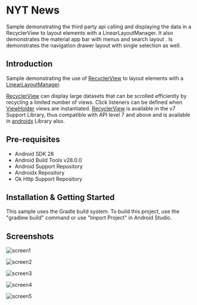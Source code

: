 # NYT News

Sample demonstrating the third party api calling and displaying the data in a RecyclerView to layout elements with a
LinearLayoutManager. It also demonstrates the material app bar with menus and search layout . Is demonstrates the navigation drawer layout with single selection as well.

## Introduction
Sample demonstrating the use of [RecyclerView][1] to layout elements with a
[LinearLayoutManager][2].

[RecyclerView][1] can display large datasets that can be scrolled
efficiently by recycling a limited number of views. Click listeners can be
defined when [ViewHolder][4] views are instantiated. [RecyclerView][1] is
available in the v7 Support Library, thus compatible with API level 7 and above and is available in [androidx][5] Library also.


[1]: https://developer.android.com/reference/android/support/v7/widget/RecyclerView.html
[2]: https://developer.android.com/reference/android/support/v7/widget/LinearLayoutManager.html
[4]: https://developer.android.com/reference/android/support/v7/widget/RecyclerView.ViewHolder.html
[5]:
https://developer.android.com/reference/androidx/recyclerview/widget/RecyclerView?hl=en

## Pre-requisites
- Android SDK 28
- Android Build Tools v28.0.0
- Android Support Repository
- Androidx Repository
- Ok Http Support Repository


## Installation & Getting Started

This sample uses the Gradle build system. To build this project, use the
"gradlew build" command or use "Import Project" in Android Studio.

## Screenshots

![screen1](https://user-images.githubusercontent.com/51987410/59968951-4182c900-9560-11e9-9bc7-555d295e7c80.png)

![screen2](https://user-images.githubusercontent.com/51987410/59968974-c4a41f00-9560-11e9-8db0-3e0031bc43d9.png)

![screen3](https://user-images.githubusercontent.com/51987410/59968977-d1c10e00-9560-11e9-9c08-91093922544d.png)

![screen4](https://user-images.githubusercontent.com/51987410/59968979-deddfd00-9560-11e9-8ff1-e82d8d964970.png)

![screen5](https://user-images.githubusercontent.com/51987410/59968983-ebfaec00-9560-11e9-9099-78eafc3aca7b.png)
